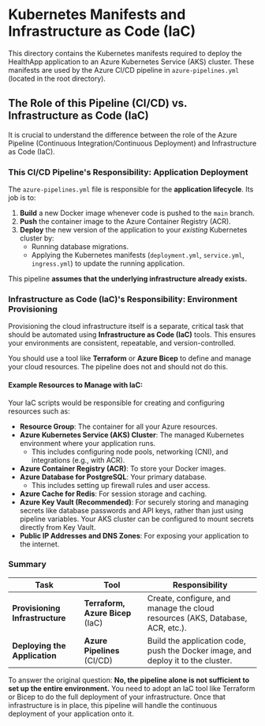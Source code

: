 # Kubernetes Manifests and Infrastructure as Code (IaC)

This directory contains the Kubernetes manifests required to deploy the HealthApp application to an Azure Kubernetes Service (AKS) cluster. These manifests are used by the Azure CI/CD pipeline in `azure-pipelines.yml` (located in the root directory).

## The Role of this Pipeline (CI/CD) vs. Infrastructure as Code (IaC)

It is crucial to understand the difference between the role of the Azure Pipeline (Continuous Integration/Continuous Deployment) and Infrastructure as Code (IaC).

### This CI/CD Pipeline's Responsibility: Application Deployment

The `azure-pipelines.yml` file is responsible for the **application lifecycle**. Its job is to:
1.  **Build** a new Docker image whenever code is pushed to the `main` branch.
2.  **Push** the container image to the Azure Container Registry (ACR).
3.  **Deploy** the new version of the application to your *existing* Kubernetes cluster by:
    *   Running database migrations.
    *   Applying the Kubernetes manifests (`deployment.yml`, `service.yml`, `ingress.yml`) to update the running application.

This pipeline **assumes that the underlying infrastructure already exists.**

### Infrastructure as Code (IaC)'s Responsibility: Environment Provisioning

Provisioning the cloud infrastructure itself is a separate, critical task that should be automated using **Infrastructure as Code (IaC)** tools. This ensures your environments are consistent, repeatable, and version-controlled.

You should use a tool like **Terraform** or **Azure Bicep** to define and manage your cloud resources. The pipeline does not and should not do this.

#### Example Resources to Manage with IaC:

Your IaC scripts would be responsible for creating and configuring resources such as:

*   **Resource Group**: The container for all your Azure resources.
*   **Azure Kubernetes Service (AKS) Cluster**: The managed Kubernetes environment where your application runs.
    *   This includes configuring node pools, networking (CNI), and integrations (e.g., with ACR).
*   **Azure Container Registry (ACR)**: To store your Docker images.
*   **Azure Database for PostgreSQL**: Your primary database.
    *   This includes setting up firewall rules and user access.
*   **Azure Cache for Redis**: For session storage and caching.
*   **Azure Key Vault (Recommended)**: For securely storing and managing secrets like database passwords and API keys, rather than just using pipeline variables. Your AKS cluster can be configured to mount secrets directly from Key Vault.
*   **Public IP Addresses and DNS Zones**: For exposing your application to the internet.

### Summary

| Task                                  | Tool                                                              | Responsibility                                                                    |
| ------------------------------------- | ----------------------------------------------------------------- | --------------------------------------------------------------------------------- |
| **Provisioning Infrastructure**       | **Terraform, Azure Bicep** (IaC)                                  | Create, configure, and manage the cloud resources (AKS, Database, ACR, etc.).     |
| **Deploying the Application**         | **Azure Pipelines** (CI/CD)                                       | Build the application code, push the Docker image, and deploy it to the cluster.  |

To answer the original question: **No, the pipeline alone is not sufficient to set up the entire environment.** You need to adopt an IaC tool like Terraform or Bicep to do the full deployment of your infrastructure. Once that infrastructure is in place, this pipeline will handle the continuous deployment of your application onto it.
